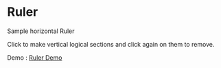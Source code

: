 # Ruler
Sample horizontal Ruler 

Click to make vertical logical sections and click again on them to remove.

Demo : [Ruler Demo](https://rawgit.com/sidonkar/ruler/master/index.html)
